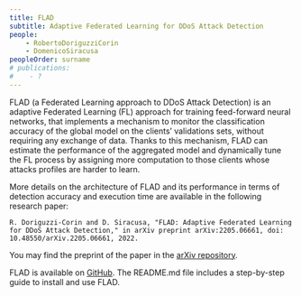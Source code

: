 ```yaml
---
title: FLAD
subtitle: Adaptive Federated Learning for DDoS Attack Detection
people: 
    - RobertoDoriguzziCorin
    - DomenicoSiracusa
peopleOrder: surname 
# publications: 
#    - ?
---
```


FLAD (a Federated Learning approach to DDoS Attack Detection) is an adaptive Federated Learning (FL) approach for training feed-forward neural networks, that implements a mechanism to monitor the classification accuracy of the global model on the clients’ validations sets, without requiring any exchange of data. Thanks to this mechanism, FLAD can estimate the performance of the aggregated model and dynamically tune the FL process by assigning more computation to those clients whose attacks profiles are harder to learn.

More details on the architecture of FLAD and its performance in terms of detection accuracy and execution time are available in the following research paper:

`
R. Doriguzzi-Corin and D. Siracusa, "FLAD: Adaptive Federated Learning for DDoS Attack Detection," in arXiv preprint arXiv:2205.06661, doi: 10.48550/arXiv.2205.06661, 2022.
`

You may find the preprint of the paper in the [arXiv repository](https://arxiv.org/abs/2205.06661).

FLAD is available on [GitHub](https://github.com/doriguzzi/flad-federated-learning-ddos). The README.md file includes a step-by-step guide to install and use FLAD.

